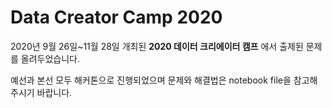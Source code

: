 # Data Creator Camp 2020

2020년 9월 26일~11월 28일 개최된 **2020 데이터 크리에이터 캠프** 에서 출제된 문제를 올려두었습니다. 

예선과 본선 모두 해커톤으로 진행되었으며 문제와 해결법은 notebook file을 참고해주시기 바랍니다.
